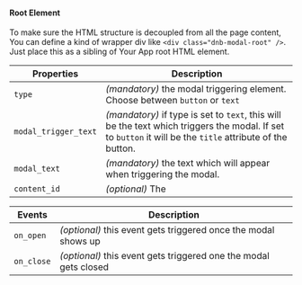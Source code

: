 #### Root Element

To make sure the HTML structure is decoupled from all the page content, You can define a kind of wrapper div like `<div class="dnb-modal-root" />`. Just place this as a sibling of Your App root HTML element.

| Properties           | Description                                                                                                                                                |
| -------------------- | ---------------------------------------------------------------------------------------------------------------------------------------------------------- |
| `type`               | _(mandatory)_ the modal triggering element. Choose between `button` or `text`                                                                              |
| `modal_trigger_text` | _(mandatory)_ if type is set to `text`, this will be the text which triggers the modal. If set to `button` it will be the `title` attribute of the button. |
| `modal_text`         | _(mandatory)_ the text which will appear when triggering the modal.                                                                                        |
| `content_id`         | _(optional)_ The                                                                                                                                           |

| Events     | Description                                                      |
| ---------- | ---------------------------------------------------------------- |
| `on_open`  | _(optional)_ this event gets triggered once the modal shows up   |
| `on_close` | _(optional)_ this event gets triggered one the modal gets closed |
